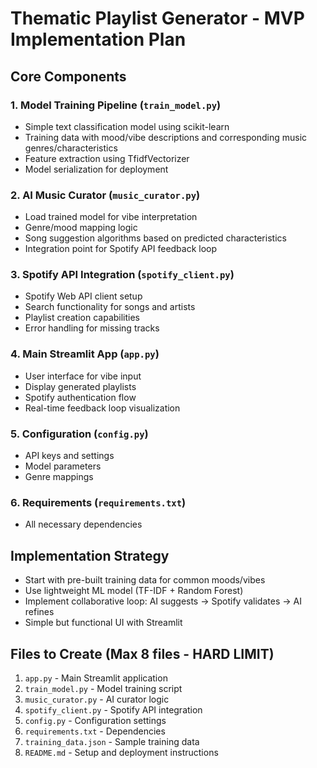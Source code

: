 # Thematic Playlist Generator - MVP Implementation Plan

## Core Components

### 1. Model Training Pipeline (`train_model.py`)
- Simple text classification model using scikit-learn
- Training data with mood/vibe descriptions and corresponding music genres/characteristics
- Feature extraction using TfidfVectorizer
- Model serialization for deployment

### 2. AI Music Curator (`music_curator.py`)
- Load trained model for vibe interpretation
- Genre/mood mapping logic
- Song suggestion algorithms based on predicted characteristics
- Integration point for Spotify API feedback loop

### 3. Spotify API Integration (`spotify_client.py`)
- Spotify Web API client setup
- Search functionality for songs and artists
- Playlist creation capabilities
- Error handling for missing tracks

### 4. Main Streamlit App (`app.py`)
- User interface for vibe input
- Display generated playlists
- Spotify authentication flow
- Real-time feedback loop visualization

### 5. Configuration (`config.py`)
- API keys and settings
- Model parameters
- Genre mappings

### 6. Requirements (`requirements.txt`)
- All necessary dependencies

## Implementation Strategy
- Start with pre-built training data for common moods/vibes
- Use lightweight ML model (TF-IDF + Random Forest)
- Implement collaborative loop: AI suggests → Spotify validates → AI refines
- Simple but functional UI with Streamlit

## Files to Create (Max 8 files - HARD LIMIT)
1. `app.py` - Main Streamlit application
2. `train_model.py` - Model training script
3. `music_curator.py` - AI curator logic
4. `spotify_client.py` - Spotify API integration
5. `config.py` - Configuration settings
6. `requirements.txt` - Dependencies
7. `training_data.json` - Sample training data
8. `README.md` - Setup and deployment instructions